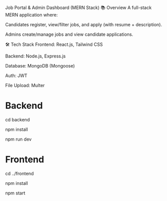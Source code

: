 Job Portal & Admin Dashboard (MERN Stack)
📚 Overview
A full-stack MERN application where:

Candidates register, view/filter jobs, and apply (with resume + description).

Admins create/manage jobs and view candidate applications.

🛠️ Tech Stack
Frontend: React.js, Tailwind CSS

Backend: Node.js, Express.js

Database: MongoDB (Mongoose)

Auth: JWT

File Upload: Multer






# Backend
cd backend

npm install

npm run dev

# Frontend
cd ../frontend

npm install

npm start



